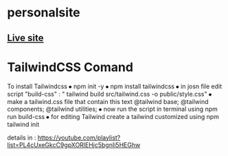 # personalsite
## <a href="https://rifatsaown.github.io/personalsite/"> Live site </a> 


# TailwindCSS Comand
To install Tailwindcss 
⦁	npm init -y
⦁	npm install tailwindcss
⦁	in josn file edit script "build-css" : " tailwind build src/tailwind.css -o public/style.css"
⦁	make a tailwind.css file that contain this text @tailwind base; @tailwind components; @tailwind utilities;
⦁	now run the script in terminal using npm run build-css
⦁	for editing Tailwind create a tailwind customized using npm tailwind init

details in : https://youtube.com/playlist?list=PL4cUxeGkcC9gpXORlEHjc5bgnIi5HEGhw
